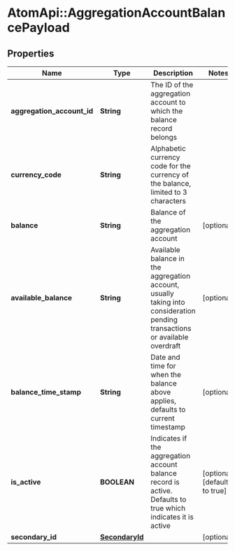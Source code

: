 # AtomApi::AggregationAccountBalancePayload

## Properties
Name | Type | Description | Notes
------------ | ------------- | ------------- | -------------
**aggregation_account_id** | **String** | The ID of the aggregation account to which the balance record belongs | 
**currency_code** | **String** | Alphabetic currency code for the currency of the balance, limited to 3 characters | 
**balance** | **String** | Balance of the aggregation account | [optional] 
**available_balance** | **String** | Available balance in the aggregation account, usually taking into consideration pending transactions or available overdraft | [optional] 
**balance_time_stamp** | **String** | Date and time for when the balance above applies, defaults to current timestamp | [optional] 
**is_active** | **BOOLEAN** | Indicates if the aggregation account balance record is active. Defaults to true which indicates it is active | [optional] [default to true]
**secondary_id** | [**SecondaryId**](SecondaryId.md) |  | [optional] 


